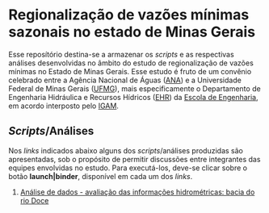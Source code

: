 # Regionalização de vazões mínimas sazonais no estado de Minas Gerais

Esse reposítório destina-se a armazenar os *scripts* e as respectivas análises desenvolvidas no âmbito do estudo de regionalização de vazões mínimas no Estado de Minas Gerais. Esse estudo é fruto de um convênio celebrado entre a Agência Nacional de Águas ([ANA](https://www.ana.gov.br)) e a Universidade Federal de Minas Gerais ([UFMG](https://ufmg.br)), mais especificamente o Departamento de Engenharia Hidráulica e Recursos Hídricos ([EHR](http://www.ehr.ufmg.br)) da [Escola de Engenharia](https://www.eng.ufmg.br/portal), em acordo interposto pelo [IGAM](http://www.igam.mg.gov.br).

## *Scripts*/Análises

Nos *links* indicados abaixo alguns dos *scripts*/análises produzidas são apresentadas, sob o propósito de permitir discussões entre integrantes das equipes envolvidas no estudo. Para executá-los, deve-se clicar sobre o botão **launch|binder**, disponível em cada um dos *links*.

1. [Análise de dados - avaliação das informações hidrométricas: bacia do rio Doce](https://github.com/fcoeustaquio/rvmsmg/01)

